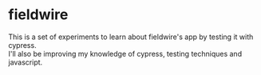 # fieldwire
This is a set of experiments to learn about fieldwire's app by testing it with cypress.  
I'll also be improving my knowledge of cypress, testing techniques and javascript.
